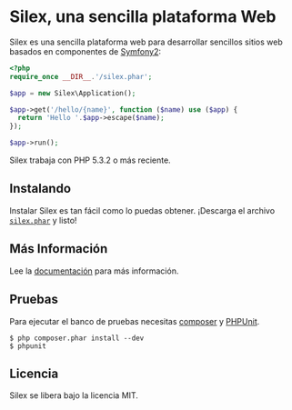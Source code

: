 Silex, una sencilla plataforma Web
====================================

Silex es una sencilla plataforma web para desarrollar sencillos
sitios web basados en componentes de [Symfony2][1]:


```php
<?php
require_once __DIR__.'/silex.phar';

$app = new Silex\Application();

$app->get('/hello/{name}', function ($name) use ($app) {
  return 'Hello '.$app->escape($name);
});

$app->run();
```

Silex trabaja con PHP 5.3.2 o más reciente.

## Instalando

Instalar Silex es tan fácil como lo puedas obtener. ¡Descarga el archivo [`silex.phar`][2] y listo!

## Más Información

Lee la [documentación][3] para más información.

## Pruebas

Para ejecutar el banco de pruebas necesitas
[composer](http://getcomposer.org) y
[PHPUnit](https://github.com/sebastianbergmann/phpunit).

    $ php composer.phar install --dev
    $ phpunit

## Licencia

Silex se libera bajo la licencia MIT.

[1]: http://symfony.com
[2]: http://silex.sensiolabs.org/get/silex.phar
[3]: http://gitnacho.github.com/silex
